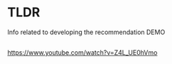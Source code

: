 # TLDR

Info related to developing the recommendation DEMO

##

https://www.youtube.com/watch?v=Z4L_UE0hVmo

